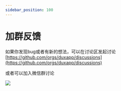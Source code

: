 ```yaml
---
sidebar_position: 100
---
```


# 加群反馈

如果你发现bug或者有新的想法，可以在讨论区发起讨论
[https://github.com/orgs/duxapp/discussions](https://github.com/orgs/duxapp/discussions)

或者可以加入微信群讨论

<img src="/img/wexin.png" />